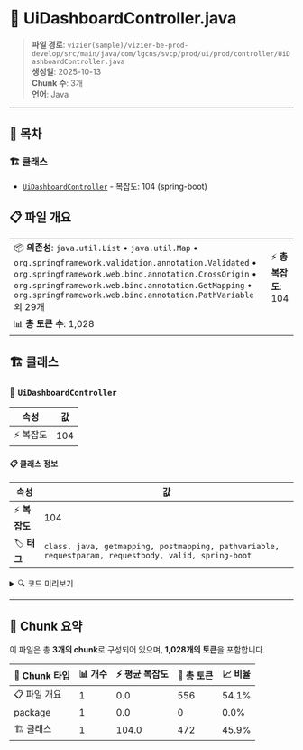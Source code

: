 # 📄 UiDashboardController.java

> **파일 경로**: `vizier(sample)/vizier-be-prod-develop/src/main/java/com/lgcns/svcp/prod/ui/prod/controller/UiDashboardController.java`  
> **생성일**: 2025-10-13  
> **Chunk 수**: 3개  
> **언어**: Java
---

## 📑 목차

### 🏗️ 클래스
- [`UiDashboardController`](#class-uidashboardcontroller) - 복잡도: 104 (spring-boot)

## 📋 파일 개요

| | |
|--|--|
| 📦 **의존성**: `java.util.List` • `java.util.Map` • `org.springframework.validation.annotation.Validated` • `org.springframework.web.bind.annotation.CrossOrigin` • `org.springframework.web.bind.annotation.GetMapping` • `org.springframework.web.bind.annotation.PathVariable` 외 29개 | ⚡ **총 복잡도**: 104 |
| 📊 **총 토큰 수**: 1,028 |  |



## 🏗️ 클래스

### <a id="class-uidashboardcontroller"></a>🎯 `UiDashboardController`

| 속성 | 값 |
|------|----|
| ⚡ 복잡도 | 104 |



#### 📋 클래스 정보

| 속성 | 값 |
|------|----|
| ⚡ **복잡도** | 104 || 📍 **라인 범위** | 48-48 |
| 🏷️ **태그** | `class, java, getmapping, postmapping, pathvariable, requestparam, requestbody, valid, spring-boot` || 🏗️ **프레임워크** | `spring-boot` |

<details>
<summary>🔍 코드 미리보기</summary>

```java
public class UiDashboardController {

	private final UiDashboardService dashboardService;
	private final UiUserImageService userImageService;
	private final UiCalendarService calendarService;
	private final UiSubscriberTop10Service subscriberService;
	private final UiRecentlyWorkService recentlyWorkService;
	
	@GetMapping
	@Operation(summary = "init data", description = "init data")
	public Map<String, Object> initData() {
		String userId = UserContext.getCurrentUser();
		return dashboardService.initData(userId);
	}

	@GetMapping(value = "/view/{dsbdviewuuid}")
	@Operation(summary = "find view detail", description = "find view detail")
	public DsbdViewDto findDsbdViewById(@PathVariable("dsbdviewuuid") String id) {
		return dashboardService.findViewByUuid(id);
	}
	
	@PostMapping
	@Operation...
```

**Chunk 정보**
- 🆔 **ID**: `d03b97087092`
- 📍 **라인**: 48-48
- 📊 **토큰**: 472
- 🏷️ **태그**: `class, java, getmapping, postmapping, pathvariable...`

</details>

---





## 🧩 Chunk 요약

이 파일은 총 **3개의 chunk**로 구성되어 있으며, **1,028개의 토큰**을 포함합니다.

| 🧩 Chunk 타입 | 📊 개수 | ⚡ 평균 복잡도 | 📝 총 토큰 | 📈 비율 |
|---------------|--------|-------------|----------|--------|
| 📋 파일 개요 | 1 | 0.0 | 556 | 54.1% |
| package | 1 | 0.0 | 0 | 0.0% |
| 🏗️ 클래스 | 1 | 104.0 | 472 | 45.9% |

